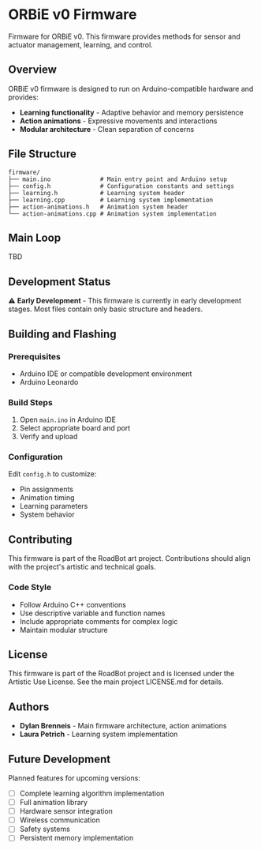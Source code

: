 # ORBiE v0 Firmware

Firmware for ORBiE v0. This firmware provides methods for sensor and actuator management, learning, and control.

## Overview

ORBiE v0 firmware is designed to run on Arduino-compatible hardware and provides:
- **Learning functionality** - Adaptive behavior and memory persistence
- **Action animations** - Expressive movements and interactions
- **Modular architecture** - Clean separation of concerns

## File Structure

```
firmware/
├── main.ino              # Main entry point and Arduino setup
├── config.h              # Configuration constants and settings
├── learning.h            # Learning system header
├── learning.cpp          # Learning system implementation
├── action-animations.h   # Animation system header
└── action-animations.cpp # Animation system implementation
```

## Main Loop

TBD

## Development Status

⚠️ **Early Development** - This firmware is currently in early development stages. Most files contain only basic structure and headers.

## Building and Flashing

### Prerequisites
- Arduino IDE or compatible development environment
- Arduino Leonardo

### Build Steps
1. Open `main.ino` in Arduino IDE
2. Select appropriate board and port
3. Verify and upload

### Configuration
Edit `config.h` to customize:
- Pin assignments
- Animation timing
- Learning parameters
- System behavior

## Contributing

This firmware is part of the RoadBot art project. Contributions should align with the project's artistic and technical goals.

### Code Style
- Follow Arduino C++ conventions
- Use descriptive variable and function names
- Include appropriate comments for complex logic
- Maintain modular structure

## License

This firmware is part of the RoadBot project and is licensed under the Artistic Use License. See the main project LICENSE.md for details.

## Authors

- **Dylan Brenneis** - Main firmware architecture, action animations
- **Laura Petrich** - Learning system implementation

## Future Development

Planned features for upcoming versions:
- [ ] Complete learning algorithm implementation
- [ ] Full animation library
- [ ] Hardware sensor integration
- [ ] Wireless communication
- [ ] Safety systems
- [ ] Persistent memory implementation
